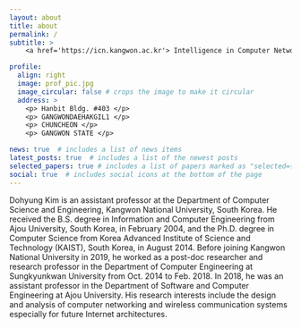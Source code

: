 ```yaml
---
layout: about
title: about
permalink: /
subtitle: >
    <a href='https://icn.kangwon.ac.kr'> Intelligence in Computer Networking Lab, </a> <a href='https://cse.kangwon.ac.kr'> Dept. of Computer Science and Engineering in KNU </a>

profile:
  align: right
  image: prof_pic.jpg
  image_circular: false # crops the image to make it circular
  address: >
    <p> Hanbit Bldg. #403 </p>
    <p> GANGWONDAEHAKGIL1 </p>
    <p> CHUNCHEON </p>
    <p> GANGWON STATE </p>

news: true  # includes a list of news items
latest_posts: true  # includes a list of the newest posts
selected_papers: true # includes a list of papers marked as "selected={true}"
social: true  # includes social icons at the bottom of the page
---
```



Dohyung Kim is an assistant professor at the Department of Computer Science and Engineering, Kangwon National University, South Korea. He received the B.S. degree in Information and Computer Engineering from Ajou University, South Korea, in February 2004, and the Ph.D. degree in Computer Science from Korea Advanced Institute of Science and Technology (KAIST), South Korea, in August 2014. Before joining Kangwon National University in 2019, he worked as a post-doc researcher and research professor in the Department of Computer Engineering at Sungkyunkwan University from Oct. 2014 to Feb. 2018. In 2018, he was an assistant professor in the Department of Software and Computer Engineering at Ajou University. His research interests include the design and analysis of computer networking and wireless communication systems especially for future Internet architectures.

